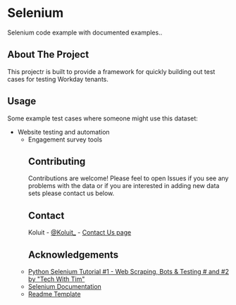 # Selenium 
Selenium code example with documented examples..

## About The Project
This projectr is built to provide a framework for quickly building out test cases for testing Workday tenants.


## Usage

Some example test cases where someone might use this dataset:

<!-- wp:list {"className":"is-style-default"} -->
<ul class="is-style-default">
<li>Website testing and automation<ul>
<li>Engagement survey tools</li>
<!-- /wp:list -->


## Contributing

Contributions are welcome! Please feel to open Issues if you see any problems with the data or if you are interested in adding new data sets please contact us below.



## Contact

Koluit - [@Koluit_](https://twitter.com/twitter_handle) - [Contact Us page](https://koluit.com/about/contact/)



## Acknowledgements


<li><a href="https://www.youtube.com/watch?v=Xjv1sY630Uc">Python Selenium Tutorial #1 - Web Scraping, Bots & Testing # and #2 by "Tech With Tim"</a></li>
<li><a href="https://selenium-python.readthedocs.io/index.html">Selenium Documentation</a></li>
<li><a href="https://github.com/othneildrew/Best-README-Template/blob/master/BLANK_README.md">Readme Template</a></li>


